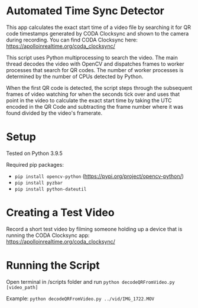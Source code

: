 # Automated Time Sync Detector

This app calculates the exact start time of a video file by searching it for QR code timestamps generated by CODA Clocksync and shown to the camera during recording. You can find CODA Clocksync here: https://apolloinrealtime.org/coda_clocksync/

This script uses Python multiprocessing to search the video. The main thread decodes the video with OpenCV and dispatches frames to worker processes that search for QR codes. The number of worker processes is determined by the number of CPUs detected by Python.

When the first QR code is detected, the script steps through the subsequent frames of video watching for when the seconds tick over and uses that point in the video to calculate the exact start time by taking the UTC encoded in the QR Code and subtracting the frame number where it was found divided by the video's framerate.

# Setup
Tested on Python 3.9.5

Required pip packages:

- `pip install opencv-python` (https://pypi.org/project/opencv-python/)
- `pip install pyzbar`
- `pip install python-dateutil`

# Creating a Test Video
Record a short test video by filming someone holding up a device that is running the CODA Clocksync app: https://apolloinrealtime.org/coda_clocksync/

# Running the Script
Open terminal in /scripts folder and run `python decodeQRFromVideo.py [video_path]`

Example: `python decodeQRFromVideo.py ../vid/IMG_1722.MOV`